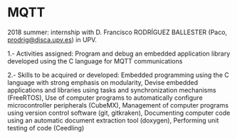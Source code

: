 # MQTT


2018 summer: internship with D. Francisco RODRÍGUEZ BALLESTER (Paco,	prodrig@disca.upv.es) in UPV.

1.- Activities assigned: 
Program and debug an embedded application library developed using the C language for MQTT communications

2.- Skills to be acquired or developed: 
Embedded programming using the C language with strong emphasis on modularity, 
Devise embedded applications and libraries using tasks and synchronization mechanisms (FreeRTOS), 
Use of computer programs to automatically configure microcontroller peripherals (CubeMX), 
Management of computer programs using version control software (git, gitkraken), 
Documenting computer code using an automatic document extraction tool (doxygen), 
Performing unit testing of code (Ceedling)
